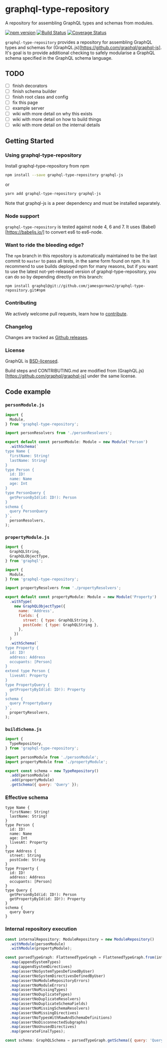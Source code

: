 # graphql-type-repository

A repository for assembling GraphQL types and schemas from modules.

[![npm version](https://badge.fury.io/js/graphql-type-repository.svg)](https://badge.fury.io/js/graphql-type-repository) [![Build Status](https://travis-ci.org/jamesgorman2/graphql-type-repository.svg?branch=master)](https://travis-ci.org/jamesgorman2/graphql-type-repository) [![Coverage Status](https://coveralls.io/repos/github/jamesgorman2/graphql-type-repository/badge.svg?branch=master)](https://coveralls.io/github/jamesgorman2/graphql-type-repository?branch=master)

`graphql-type-repository` provides a repository for assembling
GraphQL types and schemas for (GraphQL.js)[https://github.com/graphql/graphql-js].
It's goal is to provide additional checking to safely modularise a GraphQL
schema specified in the GraphQL schema language.

## TODO
- [ ] finish decorators
- [ ] finish schema builder
- [ ] finish root class and config
- [ ] fix this page
- [ ] example server
- [ ] wiki with more detail on why this exists
- [ ] wiki with more detail on how to build things
- [ ] wiki with more detail on the internal details

## Getting Started

### Using graphql-type-repository

Install graphql-type-repository from npm

```sh
npm install --save graphql-type-repository graphql-js
```
or
```sh
yarn add graphql-type-repository graphql-js
```

Note that graphql-js is a peer dependency and must be installed
separately.

### Node support

`graphql-type-repository` is tested against node 4, 6 and 7. It uses
(Babel)[https://babeljs.io/] to convert es6 to es6-node.

### Want to ride the bleeding edge?

The `npm` branch in this repository is automatically maintained to be the last
commit to `master` to pass all tests, in the same form found on npm. It is
recommend to use builds deployed npm for many reasons, but if you want to use
the latest not-yet-released version of graphql-type-repository, you can do so by depending
directly on this branch:

```
npm install graphql@git://github.com/jamesgorman2/graphql-type-repository.git#npm
```

### Contributing

We actively welcome pull requests, learn how to
[contribute](https://github.com/jamesgorman2/graphql-type-repository/blob/master/CONTRIBUTING.md).

### Changelog

Changes are tracked as [Github releases](https://github.com/jamesgorman2/graphql-type-repository/releases).

### License

GraphQL is [BSD-licensed](https://github.com/jamesgorman2/graphql-type-repository/blob/master/LICENSE).

Build steps and CONTRIBUTING.md are modified from (GraphQL.js)[https://github.com/graphql/graphql-js]
under the same license.

## Code example

### `personModule.js`
```javascript
import {
  Module,
} from 'graphql-type-repository';

import personResolvers from './personResolvers';

export default const personModule: Module = new Module('Person')
  .withSchema(`
type Name {
  firstName: String!
  lastName: String!
}
type Person {
  id: ID!
  name: Name
  age: Int
}
type PersonQuery {
  getPersonById(id: ID!): Person
}
schema {
  query PersonQuery
}`,
  personResolvers,
);
```

### `propertyModule.js`
```javascript
import {
  GraphQLString,
  GraphQLObjectType,
} from 'graphql';

import {
  Module,
} from 'graphql-type-repository';

import propertyResolvers from './propertyResolvers';

export default const propertyModule: Module = new Module('Property')
  .withType(
    new GraphQLObjectType({
      name: 'Address',
      fields: {
        street: { type: GraphQLString },
        postCode: { type: GraphQLString },
      },
    })
  )
  .withSchema(`
type Property {
  id: ID!
  address: Address
  occupants: [Person]
}
extend type Person {
  livesAt: Property
}
type PropertyQuery {
  getPropertyById(id: ID!): Property
}
schema {
  query PropertyQuery
}`,
  propertyResolvers,
);
```

### `buildSchema.js`
```javascript
import {
  TypeRepository,
} from 'graphql-type-repository';

import personModule from './personModule';
import propertyModule from './propertyModule';

export const schema = new TypeRepository()
  .add(personModule)
  .add(propertyModule)
  .getSchema({ query: 'Query' });
```

### Effective schema
```
type Name {
  firstName: String!
  lastName: String!
}
type Person {
  id: ID!
  name: Name
  age: Int
  livesAt: Property
}
type Address {
  street: String
  postCode: String
}
type Property {
  id: ID!
  address: Address
  occupants: [Person]
}
type Query {
  getPersonById(id: ID!): Person
  getPropertyById(id: ID!): Property
}
schema {
  query Query
}
```

### Internal repository execution
```javascript
const internalRepository: ModuleRepository = new ModuleRepository()
  .withModule(personModule)
  .withModule(propertyModule);

const parsedTypeGraph: FlattenedTypeGraph = FlattenedTypeGraph.from(internalRepository)
  .map(appendSystemTypes)
  .map(appendSystemDirectives)
  .map(assertNoSystemTypesDefinedByUser)
  .map(assertNoSystemDirectivesDefinedByUser)
  .map(assertNoModuleRepositoryErrors)
  .map(assertNoModuleErrors)
  .map(assertNoMissingTypes)
  .map(assertNoDuplicateTypes)
  .map(assertNoDuplicateResolvers)
  .map(assertNoDuplicateSchemaFields)
  .map(assertNoMissingSchemaResolvers)
  .map(assertNoMissingDirectives)
  .map(assertNoTypesWithRawAndSchemaDefinitions)
  .map(assertNoDisconnectedSubgraphs)
  .map(assertNoUnusedDirectives)
  .map(generateFinalTypes);

const schema: GraphQLSchema = parsedTypeGraph.getSchema({ query: 'Query' });
```
